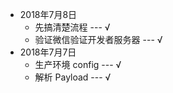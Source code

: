 - 2018年7月8日
    - 先搞清楚流程 --- √
    - 验证微信验证开发者服务器 --- √
- 2018年7月7日
    - 生产环境 config --- √
    - 解析 Payload --- √

